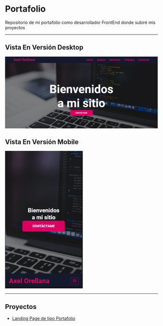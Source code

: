 # Portafolio

Repositorio de mi portafolio como desarrollador FrontEnd donde subiré
mis proyectos

---

## Vista En Versión Desktop

![Vista_En_Versión_Desktop](portafolio/assets/images/desktopScreen.png)

## Vista En Versión Mobile

![Vista_En_Versión_Mobile](portafolio/assets/images/mobileScreen.png)

---

## Proyectos

- [Landing Page de tipo Portafolio](https://Axe10rellana.github.io/portafolio/portafolio)
